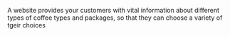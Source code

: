 A website provides your customers with vital information about different types of coffee types and packages, so that they can choose a variety of tgeir choices
